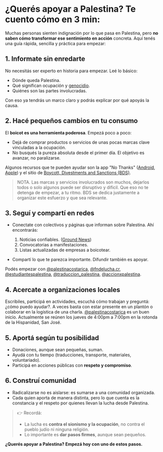 # ¿Querés apoyar a Palestina? Te cuento cómo en 3 min:

Muchas personas sienten indignación por lo que pasa en Palestina, pero **no saben cómo transformar ese sentimiento en acción** concreta. Aquí tenés una guía rápida, sencilla y práctica para empezar:

## 1. Informate sin enredarte

No necesitás ser experto en historia para empezar. Leé lo básico:

- Dónde queda Palestina.
- Qué significan ocupación y [genocidio](https://es.wikipedia.org/wiki/Genocidio).
- Quiénes son las partes involucradas.

Con eso ya tendrás un marco claro y podrás explicar por qué apoyás la causa.

## 2. Hacé pequeños cambios en tu consumo

El **boicot es una herramienta poderosa**. Empezá poco a poco:

- Dejá de comprar productos o servicios de unas pocas marcas clave vinculadas a la ocupación.
- No busqués la pureza absoluta desde el primer día. El objetivo es avanzar, no paralizarse.

Algunos recursos que te pueden ayudar son la app "No Thanks" ([Android](https://play.google.com/store/apps/details?id=com.bashsoftware.boycott&hl=es-419), [Apple](https://apps.apple.com/us/app/no-thanks-app/id6476206516)) y el sitio de [Boycott, Divestments and Sanctions (BDS)](https://bdsmovement.net/es).

> NOTA. Las marcas y servicios involucrados son muchos, dejarlos todos o solo algunos puede ser disruptivo y dificil. Que eso no te detenga de empezar, a tu ritmo. BDS se dedica justamente a organizar este esfuerzo y que sea relevante.

## 3. Seguí y compartí en redes

- Conectate con colectivos y páginas que informan sobre Palestina. Ahí encontrarás:

  1. Noticias confiables. ([Ground News](https://ground.news/interest/israeli-palestinian-conflict))
  2. Convocatorias a manifestaciones.
  3. Listas actualizadas de empresas a boicotear.
- Compartí lo que te parezca importante. Difundir también es apoyar.
 
Podés empezar con [@palestinacostarica](https://www.instagram.com/palestinacostarica/), [@fndelucha.cr](https://www.instagram.com/fndelucha.cr/), [@estudiantespalestina](https://www.instagram.com/estudiantespalestina/), [@traduccion_palestina](https://www.instagram.com/traduccion_palestina/), [@accionxpalestina](https://www.instagram.com/accionxpalestina/).

## 4. Acercate a organizaciones locales

Escribiles, participá en actividades, escuchá cómo trabajan y preguntá: ¿cómo puedo ayudar?. A veces basta con estar presente en un plantón o colaborar en la logística de una charla. [@palestinacostarica](https://www.instagram.com/palestinacostarica/) es un buen inicio. Actualmente se reúnen los jueves de 4:00pm a 7:00pm en la rotonda de la Hispanidad, San José.

## 5. Aportá según tu posibilidad

- Donaciones, aunque sean pequeñas, suman.
- Ayudá con tu tiempo (traducciones, transporte, materiales, voluntariado).
- Participá en acciones públicas con **respeto y compromiso**.

## 6. Construí comunidad

- Radicalizarse no es aislarse: es sumarse a una comunidad organizada.
- Cada quien aporta de manera distinta, pero lo que cuenta es la constancia y el respeto por quienes llevan la lucha desde Palestina.

> 👉 Recordá:
> - La lucha es **contra el sionismo y la ocupación**, no contra el pueblo judío ni ninguna religión.
> - Lo importante es **dar pasos firmes**, aunque sean pequeños.

**¿Querés apoyar a Palestina? Empezá hoy con uno de estos pasos.**
